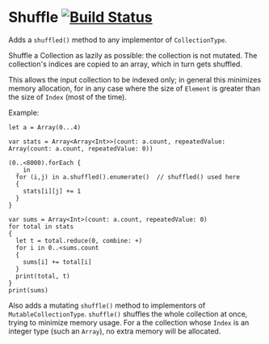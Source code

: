 # Shuffle [![Build Status](https://travis-ci.org/glessard/shuffle.svg?branch=master)](https://travis-ci.org/glessard/shuffle)

Adds a `shuffled()` method to any implementor of `CollectionType`.

Shuffle a Collection as lazily as possible: the collection is not mutated.
The collection's indices are copied to an array, which in turn gets shuffled.

This allows the input collection to be indexed only; in general this minimizes memory allocation, for in any case where the size of `Element` is greater than the size of `Index` (most of the time).

Example:
```
let a = Array(0...4)

var stats = Array<Array<Int>>(count: a.count, repeatedValue: Array(count: a.count, repeatedValue: 0))

(0..<8000).forEach {
  _ in
  for (i,j) in a.shuffled().enumerate()  // shuffled() used here
  {
    stats[i][j] += 1
  }
}

var sums = Array<Int>(count: a.count, repeatedValue: 0)
for total in stats
{
  let t = total.reduce(0, combine: +)
  for i in 0..<sums.count
  {
    sums[i] += total[i]
  }
  print(total, t)
}
print(sums)
```

Also adds a mutating `shuffle()` method to implementors of `MutableCollectionType`.
`shuffle()` shuffles the whole collection at once, trying to minimize memory usage.
For a the collection whose `Index` is an integer type (such an `Array`), no extra memory will be allocated.
